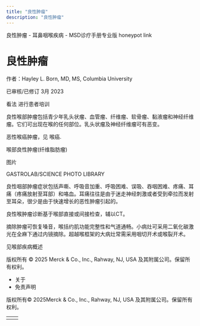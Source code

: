 ```yaml
---
title: "良性肿瘤"
description: "良性肿瘤"
---
```


﻿良性肿瘤 \- 耳鼻咽喉疾病 \- MSD诊疗手册专业版 honeypot link

# 良性肿瘤

作者：Hayley L. Born, MD, MS, Columbia University

已审核/已修订 3月 2023

看法 进行患者培训

良性喉部肿瘤包括青少年乳头状瘤、血管瘤、纤维瘤、软骨瘤、黏液瘤和神经纤维瘤。它们可出现在喉的任何部位。乳头状瘤及神经纤维瘤可有恶变。

恶性喉癌肿瘤，见 喉癌.

喉部良性肿瘤(纤维脂肪瘤)



图片

GASTROLAB/SCIENCE PHOTO LIBRARY

良性咽部肿瘤症状包括声嘶、呼吸音加重、呼吸困难、误吸、吞咽困难、疼痛、耳痛（疼痛放射至耳部）和咯血。耳痛往往是由于迷走神经刺激或者受到牵拉而发射至耳朵，很少是由于快速增长的恶性肿瘤引起的。

良性喉肿瘤诊断基于喉部直接或间接检查，辅以CT。

摘除肿瘤可恢复嗓音，喉括约肌功能完整性和气道通畅。小病灶可采用二氧化碳激光在全麻下通过内镜摘除。超越喉框架的大病灶常需采用咽切开术或喉裂开术。

见喉部疾病概述



版权所有 © 2025
Merck & Co., Inc., Rahway, NJ, USA 及其附属公司。保留所有权利。

- 关于
- 免责声明

版权所有© 2025Merck & Co., Inc., Rahway, NJ, USA 及其附属公司。保留所有权利。

|     |     |
| --- | --- |
|  |  |